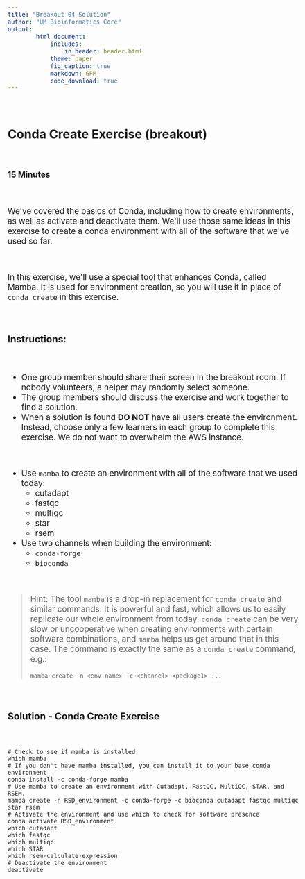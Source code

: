 ```yaml
---
title: "Breakout 04 Solution"
author: "UM Bioinformatics Core"
output:
        html_document:
            includes:
                in_header: header.html
            theme: paper
            fig_caption: true
            markdown: GFM
            code_download: true
---
```

<style type="text/css">
body{ /* Normal  */
      font-size: 14pt;
  }
pre {
  font-size: 12pt
}
</style>

<br>

## Conda Create Exercise (breakout)

<br>

**15 Minutes**

<br>

We've covered the basics of Conda, including how to create environments, as well as activate and deactivate them. We'll use those same ideas in this exercise to create a conda environment with all of the software that we've used so far.

<br>

In this exercise, we'll use a special tool that enhances Conda, called Mamba. It is used for environment creation, so you will use it in place of `conda create` in this exercise.

<br>

### Instructions:

<br>

- One group member should share their screen in the breakout room. If nobody volunteers, a helper may randomly select someone.
- The group members should discuss the exercise and work together to find a solution.
- When a solution is found **DO NOT** have all users create the environment. Instead, choose only a few learners in each group to complete this exercise. We do not want to overwhelm the AWS instance.

<br>

- Use `mamba` to create an environment with all of the software that we used today:
    - cutadapt
    - fastqc
    - multiqc
    - star
    - rsem
- Use two channels when building the environment:
    - `conda-forge`
    - `bioconda`

<br>

> Hint: The tool `mamba` is a drop-in replacement for `conda create` and similar commands.
> It is powerful and fast, which allows us to easily replicate our whole environment from today.
> `conda create` can be very slow or uncooperative when creating environments with certain
> software combinations, and `mamba` helps us get around that in this case.
> The command is exactly the same as a `conda create` command, e.g.:
>
> ~~~
> mamba create -n <env-name> -c <channel> <package1> ...
> ~~~

<br>

### Solution - Conda Create Exercise

<br>

```
# Check to see if mamba is installed
which mamba
# If you don't have mamba installed, you can install it to your base conda environment
conda install -c conda-forge mamba
# Use mamba to create an environment with Cutadapt, FastQC, MultiQC, STAR, and RSEM.
mamba create -n RSD_environment -c conda-forge -c bioconda cutadapt fastqc multiqc star rsem
# Activate the environment and use which to check for software presence
conda activate RSD_environment
which cutadapt
which fastqc
which multiqc
which STAR
which rsem-calculate-expression
# Deactivate the environment
deactivate
```

<br>
